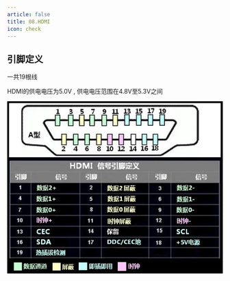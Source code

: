 ```yaml
---
article: false
title: 08.HDMI
icon: check
---
```


## 引脚定义

一共19根线

HDMI的供电电压为5.0V , 供电电压范围在4.8V至5.3V之间





![](img/img_6.png)





















